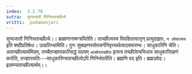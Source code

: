 ```yaml
---
index:  3.2.78
sutra:  सुप्यजातौ णिनिस्ताच्छील्ये
vritti:  padamanjari
---
```


सुप्यजातौ णिनिस्ताच्छील्ये।। ब्राह्मणानामन्त्रयितेति। ताच्छील्यस्य विवक्षितत्वात्तृन् प्रत्युदाहृतः, `न लोकाव्यय` इति षष्ठीप्रतिषेधः।
उत्प्रतिभ्यामिति। पुनः सुब्ग्रहणस्योपसर्गनिवृत्त्यर्थत्वादयमारम्भः।
साधुकारिणि चेति। अताच्छील्यार्थमिदम्, तच्चैतज्ज्ञापकात्सिद्धं यदयम् `आक्वेस्तच्छील` इत्यत्र तच्छीलेत्यभिधाय साधुकारिग्रहणं करोति, तज्ज्ञापयति---साधुकारिण्यताच्छील्येऽपि णिनिर्भवतीति।
ब्रह्मणि वद इति। ब्रह्मउवेदः। इदमप्यताच्छील्यार्थम्।।
